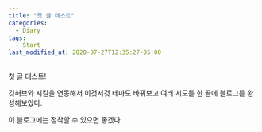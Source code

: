 ```yaml
---
title: "첫 글 테스트"
categories:
  - Diary
tags:
  - Start
last_modified_at: 2020-07-27T12:35:27-05:00
---
```


첫 글 테스트!

깃허브와 지킬을 연동해서 이것저것 테마도 바꿔보고 여러 시도를 한 끝에 블로그를 완성해보았다. 

이 블로그에는 정착할 수 있으면 좋겠다. 
